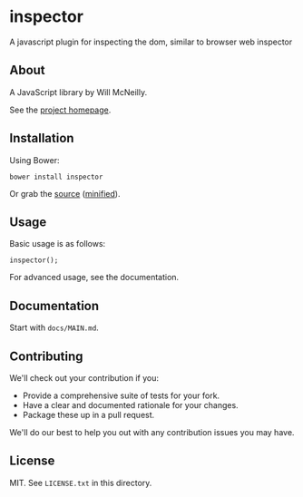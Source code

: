 # inspector

A javascript plugin for inspecting the dom, similar to browser web inspector

## About

A JavaScript library by Will McNeilly.

See the [project homepage](http://willmcneilly.github.io/inspector).

## Installation

Using Bower:

    bower install inspector

Or grab the [source](https://github.com/willmcneilly/inspector/dist/inspector.js) ([minified](https://github.com/willmcneilly/inspector/dist/inspector.min.js)).

## Usage

Basic usage is as follows:

    inspector();

For advanced usage, see the documentation.

## Documentation

Start with `docs/MAIN.md`.

## Contributing

We'll check out your contribution if you:

* Provide a comprehensive suite of tests for your fork.
* Have a clear and documented rationale for your changes.
* Package these up in a pull request.

We'll do our best to help you out with any contribution issues you may have.

## License

MIT. See `LICENSE.txt` in this directory.
